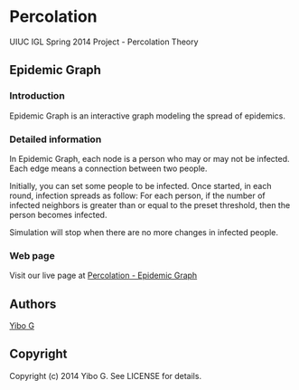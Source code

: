 Percolation
===========

UIUC IGL Spring 2014 Project - Percolation Theory

## Epidemic Graph

### Introduction

Epidemic Graph is an interactive graph modeling the spread of epidemics.

### Detailed information

In Epidemic Graph, each node is a person who may or may not be infected. Each edge means a connection between two people.

Initially, you can set some people to be infected. Once started, in each round, infection spreads as follow: For each person, if the number of infected neighbors is greater than or equal to the preset threshold, then the person becomes infected.

Simulation will stop when there are no more changes in infected people.

### Web page

Visit our live page at [Percolation - Epidemic Graph](http://nilyibo.github.io/Percolation/)

## Authors

[Yibo G](https://github.com/nilyibo)

## Copyright

Copyright (c) 2014 Yibo G. See LICENSE for details.